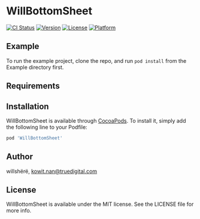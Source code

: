 # WillBottomSheet

[![CI Status](https://img.shields.io/travis/willshërë/WillBottomSheet.svg?style=flat)](https://travis-ci.org/willshërë/WillBottomSheet)
[![Version](https://img.shields.io/cocoapods/v/WillBottomSheet.svg?style=flat)](https://cocoapods.org/pods/WillBottomSheet)
[![License](https://img.shields.io/cocoapods/l/WillBottomSheet.svg?style=flat)](https://cocoapods.org/pods/WillBottomSheet)
[![Platform](https://img.shields.io/cocoapods/p/WillBottomSheet.svg?style=flat)](https://cocoapods.org/pods/WillBottomSheet)

## Example

To run the example project, clone the repo, and run `pod install` from the Example directory first.

## Requirements

## Installation

WillBottomSheet is available through [CocoaPods](https://cocoapods.org). To install
it, simply add the following line to your Podfile:

```ruby
pod 'WillBottomSheet'
```

## Author

willshërë, kowit.nan@truedigital.com

## License

WillBottomSheet is available under the MIT license. See the LICENSE file for more info.
